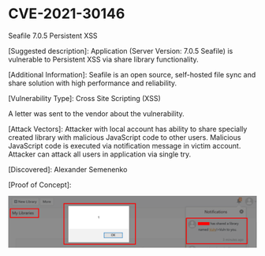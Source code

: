 # CVE-2021-30146
Seafile 7.0.5 Persistent XSS

[Suggested description]: Application (Server Version: 7.0.5 Seafile) is vulnerable to Persistent XSS via share library functionality. 

[Additional Information]: Seafile is an open source, self-hosted file sync and share solution with high performance and reliability. 

[Vulnerability Type]: Cross Site Scripting (XSS)

[Vendor of Product]: https://www.seafile.com/en/home/

A letter was sent to the vendor about the vulnerability.

[Attack Type]: Remote

[Attack Vectors]: Attacker with local account has ability to share specially created library with malicious JavaScript code to other users. Malicious JavaScript code is executed via notification message in victim account. Attacker can attack all users in application via single try.

[Discovered]: Alexander Semenenko

[Reference]: https://www.seafile.com/

[Proof of Concept]:

![alt text](https://github.com/Security-AVS/CVE-2021-30146/blob/main/Persistent%20XSS.png)
